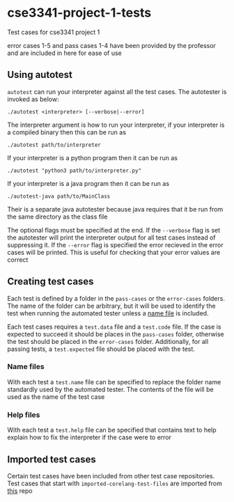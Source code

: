 # cse3341-project-1-tests
Test cases for cse3341 project 1

error cases 1-5 and pass cases 1-4 have been provided by the professor and are 
included in here for ease of use

## Using autotest
`autotest` can run your interpreter against all the test cases. The
autotester is invoked as below:
```
./autotest <interpreter> [--verbose|--error]
```
The interpreter argument is how to run your interpreter, if your interpreter
is a compiled binary then this can be run as 
```
./autotest path/to/interpreter
```
If your interpreter is a python program then it can be run as
```
./autotest "python3 path/to/interpreter.py"
```

If your interpreter is a java program then it can be run as
```
./autotest-java path/to/MainClass
```
Their is a separate java autotester because java requires that it be run from
the same directory as the class file

The optional flags must be specified at the end. If the `--verbose` flag is set 
the autotester will print the interpreter output for all test cases instead of
suppressing it. If the `--error` flag is specified the error recieved in the 
error cases will be printed. This is useful for checking that your error values
are correct

## Creating test cases
Each test is defined by a folder in the `pass-cases` or the `error-cases` 
folders. The name of the folder can be arbitrary, but it will be used to 
identify the test when running the automated tester unless a 
[name file](#name-files) is included.

Each test cases requires a `test.data` file and a `test.code` file. If the case 
is expected to succeed it should be places in the `pass-cases` folder, otherwise
the test should be placed in the `error-cases` folder. Additionally, for all 
passing tests, a `test.expected` file should be placed with the test.

### Name files
With each test a `test.name` file can be specified to replace the 
folder name standardly used by the automated tester. The contents of the file 
will be used as the name of the test case

### Help files
With each test a `test.help` file can be specified that contains text to help
explain how to fix the interpreter if the case were to error

## Imported test cases
Certain test cases have been included from other test case repositories. Test
cases that start with `imported-corelang-test-files` are imported from 
[this](https://github.com/zqianem/corelang-test-files) repo
